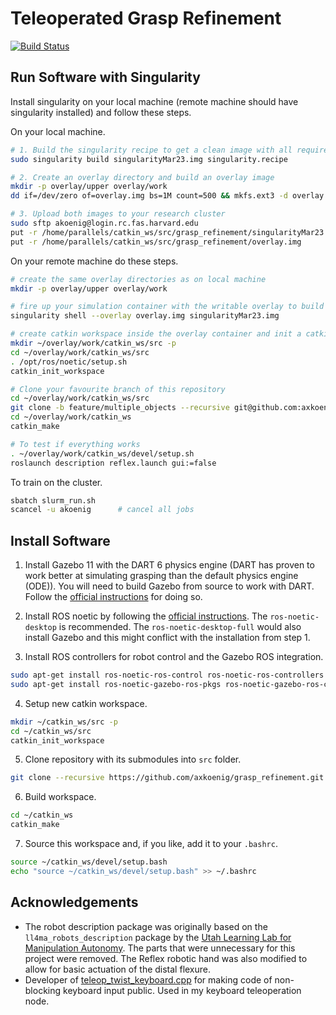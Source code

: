 # Teleoperated Grasp Refinement

[![Build Status](https://travis-ci.com/axkoenig/grasp_refinement.svg?token=KeJradpJgXCJqZfQ8pwB&branch=main)](https://travis-ci.com/axkoenig/grasp_refinement)

## Run Software with Singularity

Install singularity on your local machine (remote machine should have singularity installed) and follow these steps.

On your local machine. 

```bash
# 1. Build the singularity recipe to get a clean image with all required dependencies (e.g., Gazebo 11, ROS Noetic, RL packages)
sudo singularity build singularityMar23.img singularity.recipe 

# 2. Create an overlay directory and build an overlay image
mkdir -p overlay/upper overlay/work
dd if=/dev/zero of=overlay.img bs=1M count=500 && mkfs.ext3 -d overlay overlay.img

# 3. Upload both images to your research cluster
sudo sftp akoenig@login.rc.fas.harvard.edu
put -r /home/parallels/catkin_ws/src/grasp_refinement/singularityMar23.img
put -r /home/parallels/catkin_ws/src/grasp_refinement/overlay.img

``` 

On your remote machine do these steps. 

```bash
# create the same overlay directories as on local machine
mkdir -p overlay/upper overlay/work

# fire up your simulation container with the writable overlay to build the software
singularity shell --overlay overlay.img singularityMar23.img

# create catkin workspace inside the overlay container and init a catkin workspace
mkdir ~/overlay/work/catkin_ws/src -p
cd ~/overlay/work/catkin_ws/src
. /opt/ros/noetic/setup.sh
catkin_init_workspace

# Clone your favourite branch of this repository
cd ~/overlay/work/catkin_ws/src
git clone -b feature/multiple_objects --recursive git@github.com:axkoenig/grasp_refinement.git 
cd ~/overlay/work/catkin_ws
catkin_make

# To test if everything works
. ~/overlay/work/catkin_ws/devel/setup.sh
roslaunch description reflex.launch gui:=false

``` 

To train on the cluster.

```bash
sbatch slurm_run.sh     
scancel -u akoenig      # cancel all jobs
``` 




## Install Software 
1. Install Gazebo 11 with the DART 6 physics engine (DART has proven to work better at simulating grasping than the default physics engine (ODE)). You will need to build Gazebo from source to work with DART. Follow the [official instructions](http://gazebosim.org/tutorials?tut=install_from_source&cat=install) for doing so.

2. Install ROS noetic by following the [official instructions](https://wiki.ros.org/noetic/Installation/Ubuntu). The ```ros-noetic-desktop``` is recommended. The ```ros-noetic-desktop-full``` would also install Gazebo and this might conflict with the installation from step 1. 

3. Install ROS controllers for robot control and the Gazebo ROS integration.
```bash
sudo apt-get install ros-noetic-ros-control ros-noetic-ros-controllers
sudo apt-get install ros-noetic-gazebo-ros-pkgs ros-noetic-gazebo-ros-control
``` 

4. Setup new catkin workspace.

```bash
mkdir ~/catkin_ws/src -p
cd ~/catkin_ws/src
catkin_init_workspace
```

5. Clone repository with its submodules into ```src``` folder.

```bash
git clone --recursive https://github.com/axkoenig/grasp_refinement.git
```

6. Build workspace.

```bash
cd ~/catkin_ws
catkin_make
```

7. Source this workspace and, if you like, add it to your ```.bashrc```.

```bash
source ~/catkin_ws/devel/setup.bash
echo "source ~/catkin_ws/devel/setup.bash" >> ~/.bashrc
```

## Acknowledgements

- The robot description package was originally based on the ```ll4ma_robots_description``` package by the [Utah Learning Lab for Manipulation Autonomy](https://bitbucket.org/robot-learning/ll4ma_robots_description/src/main/). The parts that were unnecessary for this project were removed. The Reflex robotic hand was also modified to allow for basic actuation of the distal flexure.
- Developer of [teleop_twist_keyboard.cpp](https://github.com/methylDragon/teleop_twist_keyboard_cpp/blob/master/src/teleop_twist_keyboard.cpp) for making code of non-blocking keyboard input public. Used in my keyboard teleoperation node. 